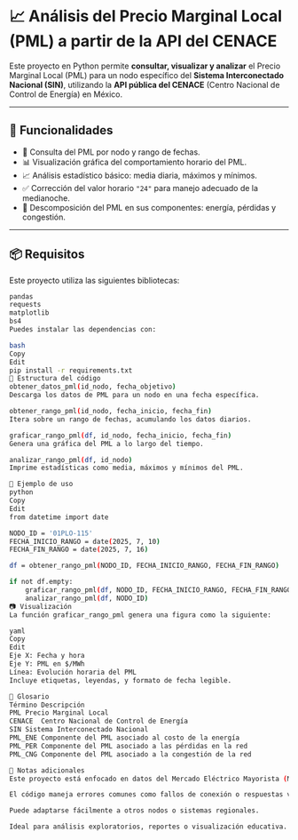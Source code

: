 # 📈 Análisis del Precio Marginal Local (PML) a partir de la API del CENACE

Este proyecto en Python permite **consultar, visualizar y analizar** el Precio Marginal Local (PML) para un nodo específico del **Sistema Interconectado Nacional (SIN)**, utilizando la **API pública del CENACE** (Centro Nacional de Control de Energía) en México.

---

## 🧰 Funcionalidades

- 🔎 Consulta del PML por nodo y rango de fechas.
- 📊 Visualización gráfica del comportamiento horario del PML.
- 📈 Análisis estadístico básico: media diaria, máximos y mínimos.
- ✅ Corrección del valor horario `"24"` para manejo adecuado de la medianoche.
- 🧩 Descomposición del PML en sus componentes: energía, pérdidas y congestión.

---

## 📦 Requisitos

Este proyecto utiliza las siguientes bibliotecas:

```bash
pandas
requests
matplotlib
bs4
Puedes instalar las dependencias con:

bash
Copy
Edit
pip install -r requirements.txt
🧠 Estructura del código
obtener_datos_pml(id_nodo, fecha_objetivo)
Descarga los datos de PML para un nodo en una fecha específica.

obtener_rango_pml(id_nodo, fecha_inicio, fecha_fin)
Itera sobre un rango de fechas, acumulando los datos diarios.

graficar_rango_pml(df, id_nodo, fecha_inicio, fecha_fin)
Genera una gráfica del PML a lo largo del tiempo.

analizar_rango_pml(df, id_nodo)
Imprime estadísticas como media, máximos y mínimos del PML.

🧪 Ejemplo de uso
python
Copy
Edit
from datetime import date

NODO_ID = '01PLO-115'
FECHA_INICIO_RANGO = date(2025, 7, 10)
FECHA_FIN_RANGO = date(2025, 7, 16)

df = obtener_rango_pml(NODO_ID, FECHA_INICIO_RANGO, FECHA_FIN_RANGO)

if not df.empty:
    graficar_rango_pml(df, NODO_ID, FECHA_INICIO_RANGO, FECHA_FIN_RANGO)
    analizar_rango_pml(df, NODO_ID)
📷 Visualización
La función graficar_rango_pml genera una figura como la siguiente:

yaml
Copy
Edit
Eje X: Fecha y hora
Eje Y: PML en $/MWh
Línea: Evolución horaria del PML
Incluye etiquetas, leyendas, y formato de fecha legible.

🧾 Glosario
Término	Descripción
PML	Precio Marginal Local
CENACE	Centro Nacional de Control de Energía
SIN	Sistema Interconectado Nacional
PML_ENE	Componente del PML asociado al costo de la energía
PML_PER	Componente del PML asociado a las pérdidas en la red
PML_CNG	Componente del PML asociado a la congestión de la red

📌 Notas adicionales
Este proyecto está enfocado en datos del Mercado Eléctrico Mayorista (MEM) en México.

El código maneja errores comunes como fallos de conexión o respuestas vacías.

Puede adaptarse fácilmente a otros nodos o sistemas regionales.

Ideal para análisis exploratorios, reportes o visualización educativa.
